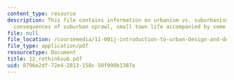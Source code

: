 ```yaml
---
content_type: resource
description: This file contains information on urbanism vs. suburbanism, urban, social
  consequences of suburban sprawl, small town life accompanied by some images.
file: null
file_location: /coursemedia/11-001j-introduction-to-urban-design-and-development-spring-2006/8796e2df72e42813158c50f990b1387a_12_rethinksub.pdf
file_type: application/pdf
resourcetype: Document
title: 12_rethinksub.pdf
uid: 8796e2df-72e4-2813-158c-50f990b1387a
---
```

